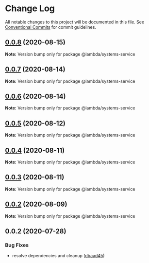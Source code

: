 # Change Log

All notable changes to this project will be documented in this file.
See [Conventional Commits](https://conventionalcommits.org) for commit guidelines.

## [0.0.8](https://github.com/aws-samples/aws-iot-kickstart/compare/@lambda/systems-service@0.0.7...@lambda/systems-service@0.0.8) (2020-08-15)

**Note:** Version bump only for package @lambda/systems-service





## [0.0.7](https://github.com/aws-samples/aws-iot-kickstart/compare/@lambda/systems-service@0.0.6...@lambda/systems-service@0.0.7) (2020-08-14)

**Note:** Version bump only for package @lambda/systems-service





## [0.0.6](https://git-codecommit.us-west-2.amazonaws.com/v1/repos/Deathstar/compare/@lambda/systems-service@0.0.5...@lambda/systems-service@0.0.6) (2020-08-14)

**Note:** Version bump only for package @lambda/systems-service





## [0.0.5](https://git-codecommit.us-west-2.amazonaws.com/v1/repos/Deathstar/compare/@lambda/systems-service@0.0.4...@lambda/systems-service@0.0.5) (2020-08-12)

**Note:** Version bump only for package @lambda/systems-service





## [0.0.4](https://git-codecommit.us-west-2.amazonaws.com/v1/repos/Deathstar/compare/@lambda/systems-service@0.0.3...@lambda/systems-service@0.0.4) (2020-08-11)

**Note:** Version bump only for package @lambda/systems-service





## [0.0.3](https://git-codecommit.us-west-2.amazonaws.com/v1/repos/Deathstar/compare/@lambda/systems-service@0.0.2...@lambda/systems-service@0.0.3) (2020-08-11)

**Note:** Version bump only for package @lambda/systems-service





## [0.0.2](https://git-codecommit.us-west-2.amazonaws.com/v1/repos/Deathstar/compare/@lambda/systems-service@0.0.2...@lambda/systems-service@0.0.2) (2020-08-09)

**Note:** Version bump only for package @lambda/systems-service





## 0.0.2 (2020-07-28)


### Bug Fixes

* resolve dependencies and cleanup ([dbaad45](https://git-codecommit.us-west-2.amazonaws.com/v1/repos/Deathstar/commits/dbaad4561a93bfaf50b7246fd5a048912059df4f))
